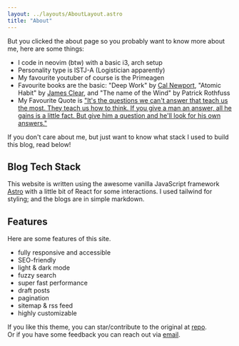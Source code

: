```yaml
---
layout: ../layouts/AboutLayout.astro
title: "About"
---
```


But you clicked the about page so you probably want to know more about me, here are some things:

- I code in neovim (btw) with a basic i3, arch setup
- Personality type is ISTJ-A (Logistician apparently)
- My favourite youtuber of course is the Primeagen
- Favourite books are the basic: "Deep Work" by [Cal Newport](), "Atomic Habit" by [James Clear](), and "The name of the Wind" by Patrick Rothfuss
- My Favourite Quote is ["It's the questions we can't answer that teach us the most. They teach us how to think. If you give a man an answer, all he gains is a little fact. But give him a question and he'll look for his own answers."]()

If you don't care about me, but just want to know what stack I used to build this blog, read below!

<!--
<div>
  <img src="/assets/dev.svg" class="sm:w-1/2 mx-auto" alt="coding dev illustration">
</div>
-->

## Blog Tech Stack

This website is written using the awesome vanilla JavaScript framework [Astro]() with a little bit of React for some interactions. I used tailwind for styling; and the blogs are in simple markdown.

## Features

Here are some features of this site.

- fully responsive and accessible
- SEO-friendly
- light & dark mode
- fuzzy search
- super fast performance
- draft posts
- pagination
- sitemap & rss feed
- highly customizable

If you like this theme, you can star/contribute to the original at [repo](https://github.com/satnaing/astro-paper).  
Or if you have some feedback you can reach out via [email](mailto:rasibnadeem101@gmail.com).
